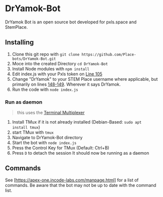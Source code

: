 # DrYamok-Bot
DrYamok Bot is an open source bot developed for pxls.space and StemPlace. 
## Installing
1. Clone this git repo with `git clone https://github.com/Place-bots/DrYamok-Bot.git`  
2. Moce into the created Directory `cd DrYamok-Bot`
3. Install Node modules with `npm install`
4. Edit index.js with your Pxls token on [Line 105](https://github.com/Place-bots/DrYamok-Bot/blob/master/index.js#L105)
5. Change "DrYamok" to your STEM Place username where applicable, but primarily on lines [148-149](https://github.com/Place-bots/DrYamok-Bot/blob/master/index.js#L148-L149). Wherever it says DrYamok.
6. Run the code with `node index.js`
### Run as daemon
> this uses the [Terminal Multiplexer](https://github.com/tmux/tmux/)
1. Install TMux if it is not already installed (Debian-Based: `sudo apt install tmux`)
2. start TMux with `tmux`
3. Navigate to DrYamok-Bot directory
4. Start the bot with `node index.js`
5. Press the Control Key for TMux (Default: Ctrl+B)
6. Press `D` to detach the session
It should now be running as a daemon

## Commands
See [https://apex-one.incode-labs.com/manpage.html] for a list of commands. Be aware that the bot may not be up to date with the command list.
